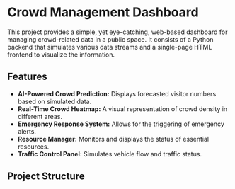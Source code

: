 # Crowd Management Dashboard

This project provides a simple, yet eye-catching, web-based dashboard for managing crowd-related data in a public space. It consists of a Python backend that simulates various data streams and a single-page HTML frontend to visualize the information.

## Features

- **AI-Powered Crowd Prediction:** Displays forecasted visitor numbers based on simulated data.
- **Real-Time Crowd Heatmap:** A visual representation of crowd density in different areas.
- **Emergency Response System:** Allows for the triggering of emergency alerts.
- **Resource Manager:** Monitors and displays the status of essential resources.
- **Traffic Control Panel:** Simulates vehicle flow and traffic status.

## Project Structure
